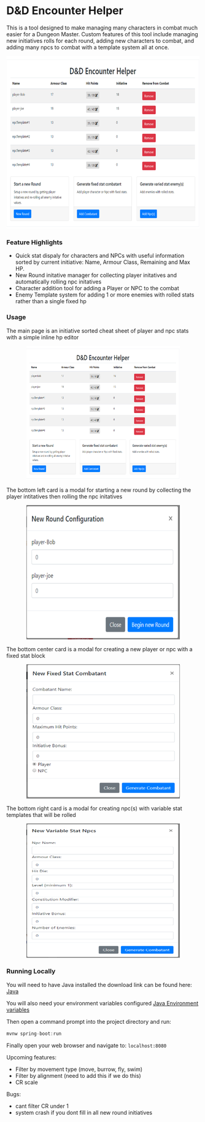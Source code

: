 # D&D Encounter Helper

This is a tool designed to make managing many characters in combat much easier for a Dungeon Master.
Custom features of this tool include managing new initiatives rolls for each round, adding new
characters to combat, and adding many npcs to combat with a template system all at once.

<p align="center">
  <img src="./screenshots/encounter-helper.png" alt="Encounter Helper Main page"
       width="654" height="450">
</p>

### Feature Highlights
- Quick stat dispaly for characters and NPCs with useful information sorted by current initiative: Name, Armour Class, Remaining and Max HP.
- New Round initative manager for collecting player initatives and automatically rolling npc initatives
- Character addition tool for adding a Player or NPC to the combat
- Enemy Template system for adding 1 or more enemies with rolled stats rather than a single fixed hp


### Usage

The main page is an initiative sorted cheat sheet of player and npc stats with a simple inline hp editor
<p align="center">
  <img src="./screenshots/encounter-helper.png" alt="Encounter Helper Main page"
       width="400" height="350">
</p>

The bottom left card is a modal for starting a new round by collecting the player intitatives then rolling the npc initatives
<p align="center">
  <img src="./screenshots/new-round-modal.png" alt="New Round Modal"
       width="400" height="350">
</p>

The bottom center card is a modal for creating a new player or npc with a fixed stat block
<p align="center">
  <img src="./screenshots/fixed-stat-combatant-modal.png" alt="Fixed Stat Combatant Modal"
       width="400" height="350">
</p>

The bottom right card is a modal for creating npc(s) with variable stat templates that will be rolled
<p align="center">
  <img src="./screenshots/variable-stat-combatant-modal.png" alt="Variable Stat Combatant Modal"
       width="400" height="350">
</p>

### Running Locally

You will need to have Java installed the download link can be found here:
[Java](http://www.oracle.com/technetwork/java/javase/downloads/java-archive-javase9-3934878.html)

You will also need your environment variables configured
[Java Environment variables](https://confluence.atlassian.com/doc/setting-the-java_home-variable-in-windows-8895.html)

Then open a command prompt into the project directory and run:
```java
mvnw spring-boot:run
```

Finally open your web browser and navigate to: `localhost:8080`


Upcoming features:
- Filter by movement type (move, burrow, fly, swim)
- Filter by alignment (need to add this if we do this)
- CR scale

Bugs:
- cant filter CR under 1
- system crash if you dont fill in all new round initiatives